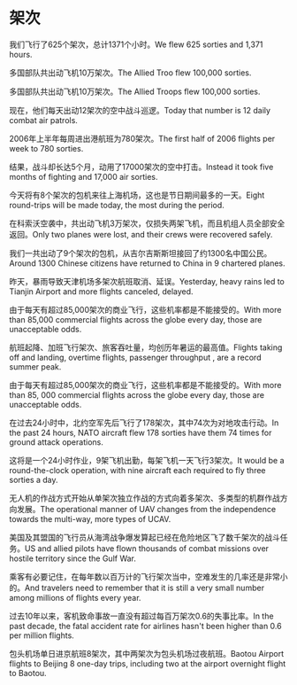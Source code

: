 # 架次

<p><span class="chinese">我们飞行了625个架次，总计1371个小时。</span><span class="english">We flew 625 sorties and 1,371 hours.</span></p>

<p><span class="chinese">多国部队共出动飞机10万架次。</span><span class="english">The Allied Troo flew 100,000 sorties.</span></p>

<p><span class="chinese">多国部队共出动飞机10万架次。</span><span class="english">The Allied Troops flew 100,000 sorties.</span></p>

<p><span class="chinese">现在，他们每天出动12架次的空中战斗巡逻。</span><span class="english">Today that number is 12 daily combat air patrols.</span></p>

<p><span class="chinese">2006年上半年每周进出港航班为780架次。</span><span class="english">The first half of 2006 flights per week to 780 sorties.</span></p>

<p><span class="chinese">结果，战斗却长达5个月，动用了17000架次的空中打击。</span><span class="english">Instead it took five months of fighting and 17,000 air sorties.</span></p>

<p><span class="chinese">今天将有8个架次的包机来往上海机场，这也是节日期间最多的一天。</span><span class="english">Eight round-trips will be made today, the most during the period.</span></p>

<p><span class="chinese">在科索沃空袭中，共出动飞机3万架次，仅损失两架飞机，而且机组人员全部安全返回。</span><span class="english">Only two planes were lost, and their crews were recovered safely.</span></p>

<p><span class="chinese">我们一共出动了9个架次的包机，从吉尔吉斯斯坦接回了约1300名中国公民。</span><span class="english">Around 1300 Chinese citizens have returned to China in 9 chartered planes.</span></p>

<p><span class="chinese">昨天，暴雨导致天津机场多架次航班取消、延误。</span><span class="english">Yesterday, heavy rains led to Tianjin Airport and more flights canceled, delayed.</span></p>

<p><span class="chinese">由于每天有超过85,000架次的商业飞行，这些机率都是不能接受的。</span><span class="english">With more than 85,000 commercial flights across the globe every day, those are unacceptable odds.</span></p>

<p><span class="chinese">航班起降、加班飞行架次、旅客吞吐量，均创历年暑运的最高值。</span><span class="english">Flights taking off and landing, overtime flights, passenger throughput , are a record summer peak.</span></p>

<p><span class="chinese">由于每天有超过85,000架次的商业飞行，这些机率都是不能接受的。</span><span class="english">With more than 85, 000 commercial flights across the globe every day, those are unacceptable odds.</span></p>

<p><span class="chinese">在过去24小时中，北约空军先后飞行了178架次，其中74次为对地攻击行动。</span><span class="english">In the past 24 hours, NATO aircraft flew 178 sorties have them 74 times for ground attack operations.</span></p>

<p><span class="chinese">这将是一个24小时作业，9架飞机出勤，每架飞机一天飞行3架次。</span><span class="english">It would be a round-the-clock operation, with nine aircraft each required to fly three sorties a day.</span></p>

<p><span class="chinese">无人机的作战方式开始从单架次独立作战的方式向着多架次、多类型的机群作战方向发展。</span><span class="english">The operational manner of UAV changes from the independence towards the multi-way, more types of UCAV.</span></p>

<p><span class="chinese">美国及其盟国的飞行员从海湾战争爆发算起已经在危险地区飞了数千架次的战斗任务。</span><span class="english">US and allied pilots have flown thousands of combat missions over hostile territory since the Gulf War.</span></p>

<p><span class="chinese">乘客有必要记住，在每年数以百万计的飞行架次当中，空难发生的几率还是非常小的。</span><span class="english">And travelers need to remember that it is still a very small number among millions of flights every year.</span></p>

<p><span class="chinese">过去10年以来，客机致命事故一直没有超过每百万架次0.6的失事比率。</span><span class="english">In the past decade, the fatal accident rate for airlines hasn't been higher than 0.6 per million flights.</span></p>

<p><span class="chinese">包头机场单日进京航班8架次，其中两架次为包头机场过夜航班。</span><span class="english">Baotou Airport flights to Beijing 8 one-day trips, including two at the airport overnight flight to Baotou.</span></p>

